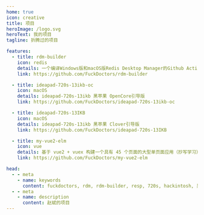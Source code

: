 ```yaml
---
home: true
icon: creative
title: 项目
heroImage: /logo.svg
heroText: 我的项目
tagline: 折腾过的项目

features:
  - title: rdm-builder
    icon: redis
    details: 一个编译Windows版和macOS版Redis Desktop Manager的Github Action。
    link: https://github.com/FuckDoctors/rdm-builder

  - title: ideapad-720s-13ikb-oc
    icon: macOS
    details: ideapad-720s-13ikb 黑苹果 OpenCore引导版
    link: https://github.com/FuckDoctors/ideapad-720s-13ikb-oc

  - title: ideapad-720s-13IKB
    icon: macOS
    details: ideapad-720s-13ikb 黑苹果 Clover引导版
    link: https://github.com/FuckDoctors/ideapad-720s-13IKB

  - title: my-vue2-elm
    icon: vue
    details: 基于 vue2 + vuex 构建一个具有 45 个页面的大型单页面应用（抄写学习）
    link: https://github.com/FuckDoctors/my-vue2-elm

head:
  - - meta
    - name: keywords
      content: fuckdoctors, rdm, rdm-builder, resp, 720s, hackintosh, 黑苹果
  - - meta
    - name: description
      content: 赵斌的项目
---
```

